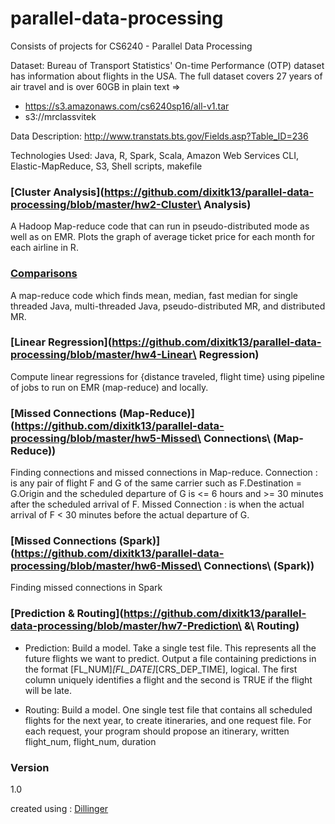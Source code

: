 # parallel-data-processing
Consists of projects for CS6240 - Parallel Data Processing

Dataset: Bureau of Transport Statistics' On-time Performance (OTP) dataset has information about flights in the USA. The full dataset covers 27 years of air travel and is over 60GB in plain text => 
- https://s3.amazonaws.com/cs6240sp16/all-v1.tar 
- s3://mrclassvitek

Data Description: http://www.transtats.bts.gov/Fields.asp?Table_ID=236

Technologies Used: Java, R, Spark, Scala, Amazon Web Services CLI, Elastic-MapReduce, S3, Shell scripts, makefile


### [Cluster Analysis](https://github.com/dixitk13/parallel-data-processing/blob/master/hw2-Cluster\ Analysis)

A Hadoop Map-reduce code that can run in pseudo-distributed mode as well as on EMR. Plots the graph of average ticket price for each month for each airline in R.


### [Comparisons](https://github.com/dixitk13/parallel-data-processing/blob/master/hw3-Comparisons)
A map-reduce code which finds mean, median, fast median for single threaded Java, multi-threaded Java, pseudo-distributed MR, and distributed MR. 

### [Linear Regression](https://github.com/dixitk13/parallel-data-processing/blob/master/hw4-Linear\ Regression)
Compute linear regressions for {distance traveled, flight time} using pipeline of jobs to run on EMR (map-reduce) and locally. 

### [Missed Connections (Map-Reduce)](https://github.com/dixitk13/parallel-data-processing/blob/master/hw5-Missed\ Connections\ (Map-Reduce))

Finding connections and missed connections in Map-reduce. 
Connection : is any pair of flight F and G of the same carrier such as F.Destination = G.Origin and the scheduled departure of G is <= 6 hours and >= 30 minutes after the scheduled arrival of F. 
Missed Connection : is when the actual arrival of F < 30 minutes before the actual departure of G.

### [Missed Connections (Spark)](https://github.com/dixitk13/parallel-data-processing/blob/master/hw6-Missed\ Connections\ (Spark))
Finding missed connections in Spark

### [Prediction & Routing](https://github.com/dixitk13/parallel-data-processing/blob/master/hw7-Prediction\ &\ Routing)

- Prediction: Build a model. Take a single test file. This represents all the future flights we want to predict. Output a file containing predictions in the format [FL_NUM]_[FL_DATE]_[CRS_DEP_TIME], logical. The first column uniquely identifies a flight and the second is TRUE if the flight will be late.

- Routing: Build a model. One single test file that contains all scheduled flights for the next year, to create itineraries, and one request file. For each request, your program should propose an itinerary, written flight_num, flight_num, duration


### Version
1.0

created using : [Dillinger](http://dillinger.io/)
